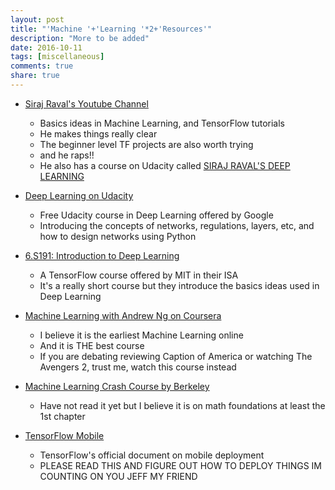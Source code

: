 ```yaml
---
layout: post
title: "'Machine '+'Learning '*2+'Resources'"
description: "More to be added"
date: 2016-10-11
tags: [miscellaneous]
comments: true
share: true
--- 
```

 
 * [Siraj Raval's Youtube Channel](https://www.youtube.com/channel/UCWN3xxRkmTPmbKwht9FuE5A)
 	* Basics ideas in Machine Learning, and TensorFlow tutorials
 	* He makes things really clear
 	* The beginner level TF projects are also worth trying
 	* and he raps!! 
 	* He also has a course on Udacity called [SIRAJ RAVAL'S DEEP LEARNING](https://www.udacity.com/course/deep-learning-nanodegree-foundation--nd101)
 
 * [Deep Learning on Udacity](https://www.udacity.com/course/deep-learning--ud730)
 	* Free Udacity course in Deep Learning offered by Google
 	* Introducing the concepts of networks, regulations, layers, etc, and how to design networks using Python
 
 * [6.S191: Introduction to Deep Learning](http://introtodeeplearning.com/)
 	* A TensorFlow course offered by MIT in their ISA
 	* It's a really short course but they introduce the basics ideas used in Deep Learning
 
 * [Machine Learning with Andrew Ng on Coursera](https://www.coursera.org/learn/machine-learning)
 	* I believe it is the earliest Machine Learning online
 	* And it is THE best course
 	* If you are debating reviewing Caption of America or watching The Avengers 2, trust me, watch this course instead

*  [Machine Learning Crash Course by Berkeley](https://ml.berkeley.edu/blog/2016/11/06/tutorial-1/)
	* Have not read it yet but I believe it is on math foundations at least the 1st chapter

*  [TensorFlow Mobile](https://www.tensorflow.org/mobile/)
	* TensorFlow's official document on mobile deployment
	* PLEASE READ THIS AND FIGURE OUT HOW TO DEPLOY THINGS IM COUNTING ON YOU JEFF MY FRIEND  
